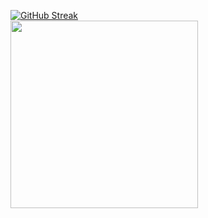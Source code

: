 [![GitHub Streak](https://streak-stats.demolab.com?user=Hernan404&theme=gotham&hide_border=true&exclude_days=Sun&card_width=1000)](https://git.io/streak-stats)  
 <img src="https://github.com/Hernan404/Hernan404/assets/83614099/cf3c7d58-2a17-4ecd-b0ec-1bbed76112b0" width="300"> 

